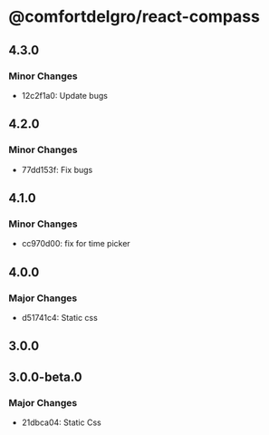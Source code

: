 # @comfortdelgro/react-compass

## 4.3.0

### Minor Changes

- 12c2f1a0: Update bugs

## 4.2.0

### Minor Changes

- 77dd153f: Fix bugs

## 4.1.0

### Minor Changes

- cc970d00: fix for time picker

## 4.0.0

### Major Changes

- d51741c4: Static css

## 3.0.0

## 3.0.0-beta.0

### Major Changes

- 21dbca04: Static Css
